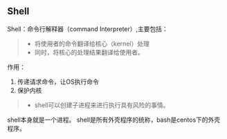 ## Shell

Shell：命令行解释器（command Interpreter）,主要包括：

> - 将使用者的命令翻译给核心（kernel）处理
> - 同时，将核心的处理结果翻译给使用者。

作用：
1. 传递请求命令，让OS执行命令
2. 保护内核

> - shell可以创建子进程来进行执行具有风险的事情。

shell本身就是一个进程。
shell是所有外壳程序的统称，bash是centos下的外壳程序。
